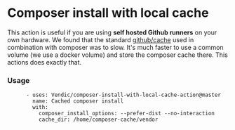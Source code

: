 # Composer install with local cache
This action is useful if you are using **self hosted Github runners** on your own hardware. We found that the standard [github/cache](https://github.com/actions/cache) used in combination with composer was to slow. It's much faster to use a common volume (we use a docker volume) and store the composer cache there. This actions does exactly that.

### Usage
```
      - uses: Vendic/composer-install-with-local-cache-action@master
        name: Cached composer install
        with:
          composer_install_options: --prefer-dist --no-interaction
          cache_dir: /home/composer-cache/vendor
```

